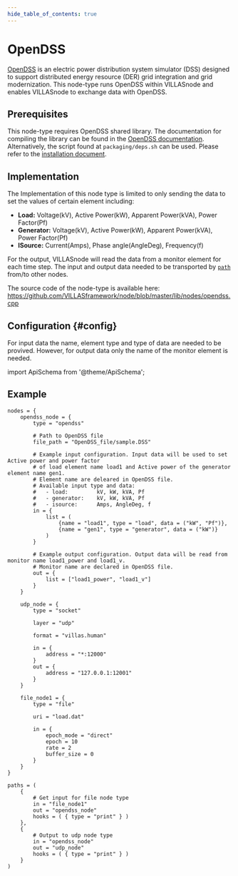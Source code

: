```yaml
---
hide_table_of_contents: true
---
```


# OpenDSS

[OpenDSS](https://sourceforge.net/projects/electricdss/) is an electric power distribution system simulator (DSS) designed to support distributed energy resource (DER) grid integration and grid modernization.
This node-type runs OpenDSS within VILLASnode and enables VILLASnode to exchange data with OpenDSS. 

## Prerequisites

This node-type requires OpenDSS shared library. 
The documentation for compiling the library can be found in the [OpenDSS documentation](https://opendss.epri.com/OpenDSSC.html).
Alternatively, the script found at `packaging/deps.sh` can be used. Please refer to the [installation document](../installation.md).

## Implementation

The Implementation of this node type is limited to only sending the data to set the values of certain element including:

 - **Load:** Voltage(kV), Active Power(kW), Apparent Power(kVA), Power Factor(Pf)
 - **Generator:** Voltage(kV), Active Power(kW), Apparent Power(kVA), Power Factor(Pf)
 - **ISource:** Current(Amps), Phase angle(AngleDeg), Frequency(f)

For the output, VILLASnode will read the data from a monitor element for each time step.
The input and output data needed to be transported by [`path`](../config/paths.md) from/to other nodes.

The source code of the node-type is available here:
https://github.com/VILLASframework/node/blob/master/lib/nodes/opendss.cpp

## Configuration {#config}

For input data the name, element type and type of data are needed to be provived.
However, for output data only the name of the monitor element is needed.

import ApiSchema from '@theme/ApiSchema';

<ApiSchema id="node" example pointer="#/components/schemas/opendss" />

## Example

``` url="external/node/etc/examples/nodes/opendss.conf" title="node/etc/examples/nodes/opendss.conf"
nodes = {
    opendss_node = {
        type = "opendss"

        # Path to OpenDSS file
        file_path = "OpenDSS_file/sample.DSS"

        # Example input configuration. Input data will be used to set Active power and power factor
        # of load element name load1 and Active power of the generator element name gen1.
        # Element name are deleared in OpenDSS file.
        # Available input type and data:
        #   - load:         kV, kW, kVA, Pf
        #   - generator:    kV, kW, kVA, Pf
        #   - isource:      Amps, AngleDeg, f
        in = {
            list = (
                {name = "load1", type = "load", data = ("kW", "Pf")},
                {name = "gen1", type = "generator", data = ("kW")}
            )
        }

        # Example output configuration. Output data will be read from monitor name load1_power and load1_v.
        # Monitor name are declared in OpenDSS file.
        out = {
            list = ["load1_power", "load1_v"]
        }
    }

    udp_node = {
        type = "socket"

        layer = "udp"

        format = "villas.human"

        in = {
            address = "*:12000"
        }
        out = {
            address = "127.0.0.1:12001"
        }
    }

    file_node1 = {
        type = "file"

        uri = "load.dat"

        in = {
            epoch_mode = "direct"
            epoch = 10
            rate = 2
            buffer_size = 0
        }
    }
}

paths = (
    {
        # Get input for file node type
        in = "file_node1"
        out = "opendss_node"
        hooks = ( { type = "print" } )
    },
    {
        # Output to udp node type
        in = "opendss_node"
        out = "udp_node"
        hooks = ( { type = "print" } )
    }
)
```